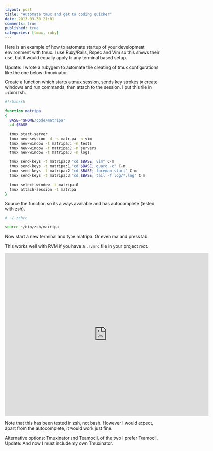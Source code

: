 ```yaml
---
layout: post
title: "Automate tmux and get to coding quicker"
date: 2013-03-30 21:01
comments: true
published: true
categories: [tmux, ruby]
---
```


Here is an example of how to automate startup of your development environment with tmux. I use Ruby/Rails, Rspec and Vim so this shows their use, but it would equally apply to any terminal based setup.

<!--more-->

Update: I wrote a rubygem to automate the creating of tmux configurations like the one below: tmuxinator. 

Create a function which starts a tmux session, sends key strokes to create windows and run commands, then attach to the session. I put this file in ~/bin/zsh.

```bash
#!/bin/sh
 
function matripa
{
  BASE="$HOME/code/matripa"
  cd $BASE
 
  tmux start-server
  tmux new-session -d -s matripa -n vim
  tmux new-window -t matripa:1 -n tests
  tmux new-window -t matripa:2 -n servers
  tmux new-window -t matripa:3 -n logs
 
  tmux send-keys -t matripa:0 "cd $BASE; vim" C-m
  tmux send-keys -t matripa:1 "cd $BASE; guard -c" C-m
  tmux send-keys -t matripa:2 "cd $BASE; foreman start" C-m
  tmux send-keys -t matripa:3 "cd $BASE; tail -f log/*.log" C-m
 
  tmux select-window -t matripa:0
  tmux attach-session -t matripa
}
```

Source the function so its always available and has autocomplete (tested with zsh).

```bash
# ~/.zshrc
 
source ~/bin/zsh/matripa
```

Now start a new terminal and type matripa. Or even ma and press tab.

This works well with RVM if you have a `.rvmrc` file in your project root.

<iframe border="0" height="524" id="shelr_record_4f8691a69660807979000003" scrolling="no" src="http://shelr.tv/records/4f8691a69660807979000003/embed" style="border: 0" width="654"></iframe>

Note that this has been tested in zsh, not bash. However I would expect, apart from the autocomplete, it would work just fine.

Alternative options: Tmuxinator and Teamocil, of the two I prefer Teamocil. Update: And now I must include my own Tmuxinator.

